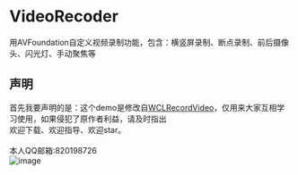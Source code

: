 # VideoRecoder

用AVFoundation自定义视频录制功能，包含：横竖屏录制、断点录制、前后摄像头、闪光灯、手动聚焦等

## 声明

首先我要声明的是：这个demo是修改自[WCLRecordVideo](https://github.com/631106979/WCLRecordVideo)，仅用来大家互相学习使用，如果侵犯了原作者利益，请及时指出
<br>欢迎下载、欢迎指导、欢迎star。</br>
<br>本人QQ邮箱:820198726</br>
![image](https://github.com/haolizi/VideoRecoder/blob/master/etc.gif)





